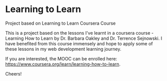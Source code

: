 # Learning to Learn
Project based on Learning to Learn Coursera Course

This is a project based on the lessons I've learnt in a coursera course - Learning How to Learn by Dr. Barbara Oakley and Dr. Terrence Sejnowski. 
I have benefited from this course immensely and hope to apply some of these lessons in my web development learning journey. 

If you are interested, the MOOC can be enrolled here: https://www.coursera.org/learn/learning-how-to-learn.

Cheers!
